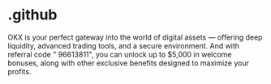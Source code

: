 # .github
OKX is your perfect gateway into the world of digital assets — offering deep liquidity, advanced trading tools, and a secure environment. And with referral code " 96613811", you can unlock up to $5,000 in welcome bonuses, along with other exclusive benefits designed to maximize your profits.
